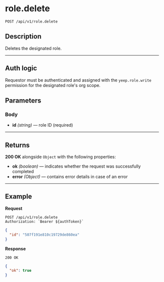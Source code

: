 # role.delete

`POST /api/v1/role.delete`

## Description

Deletes the designated role.

***

## Auth logic

Requestor must be authenticated and assigned with the `yeep.role.write` permission for the designated role's org scope.

## Parameters

### Body

- **id** _(string)_ — role ID (required)

***

## Returns

**200 OK** alongside `Object` with the following properties:

- **ok** _(boolean)_ — indicates whether the request was successfully completed
- **error** _(Object)_ — contains error details in case of an error

***

## Example

**Request**

```
POST /api/v1/role.delete
Authorization: `Bearer ${authToken}`
```

``` json
{
  "id": "507f191e810c19729de860ea"
}
```

**Response**

`200 OK`

``` json
{
  "ok": true
}
```
